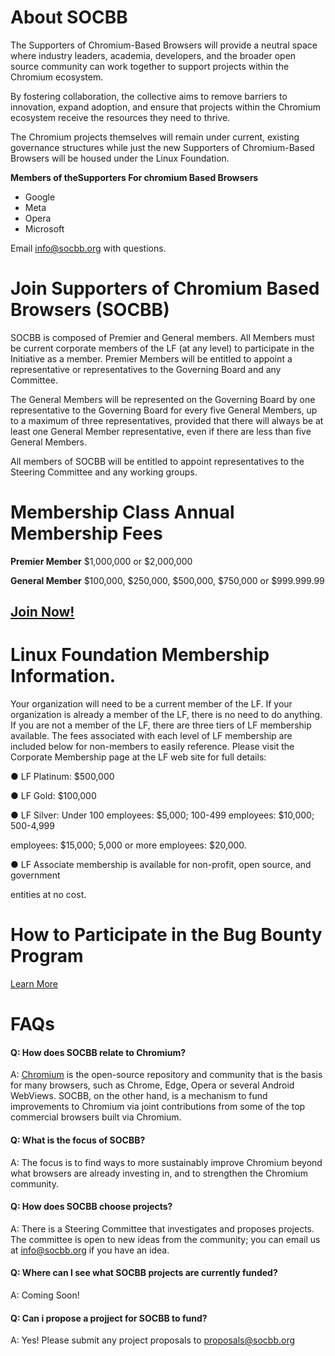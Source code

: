 # About SOCBB

The Supporters of Chromium-Based Browsers will provide a neutral space where industry leaders, academia, developers, and the broader open source community can work together to support projects within the Chromium ecosystem.

By fostering collaboration, the collective aims to remove barriers to innovation, expand adoption, and ensure that projects within the Chromium ecosystem receive the resources they need to thrive.

 

The Chromium projects themselves will remain under current, existing governance structures while just the new Supporters of Chromium-Based Browsers will be housed under the Linux Foundation.

**Members of theSupporters For chromium Based Browsers**



* Google
* Meta
* Opera
* Microsoft

Email [info@socbb.org](mailto:info@socbb.org) with questions.


# Join Supporters of Chromium Based Browsers (SOCBB)

SOCBB is composed of Premier and General members. All Members must be current corporate members of the LF (at any level) to participate in the Initiative as a member. Premier Members will be entitled to appoint a representative or representatives to the Governing Board and any Committee. 

The General Members will be represented on the Governing Board by one representative to the Governing Board for every five General Members, up to a maximum of three representatives, provided that there will always be at least one General Member representative, even if there are less than five General Members. 

All members of SOCBB will be entitled to appoint representatives to the Steering Committee and any working groups.


# Membership Class Annual Membership Fees

**Premier Member** $1,000,000 or $2,000,000

**General Member** $100,000, $250,000, $500,000, $750,000 or $999.999.99

## [Join Now!](https://www.linuxfoundation.org/supporters-of-chromium-based-browsers)


# Linux Foundation Membership Information. 

Your organization will need to be a current member of the LF. If your organization is already a member of the LF, there is no need to do anything. If you are not a member of the LF, there are three tiers of LF membership available. The fees associated with each level of LF membership are included below for non-members to easily reference. Please visit the Corporate Membership page at the LF web site for full details:

● LF Platinum: $500,000

● LF Gold: $100,000

● LF Silver: Under 100 employees: $5,000; 100-499 employees: $10,000; 500-4,999

employees: $15,000; 5,000 or more employees: $20,000.

● LF Associate membership is available for non-profit, open source, and government

entities at no cost.


# How to Participate in the Bug Bounty Program

[Learn More](https://github.com/Supporters-Of-Chromium-Based-Browsers/Bug-Bounty-Program)


# FAQs

#### Q: How does SOCBB relate to Chromium?
A: [Chromium](https://www.chromium.org/Home/) is the open-source repository and community that is the basis for many browsers, such as Chrome, Edge, Opera or several Android WebViews. SOCBB, on the other hand, is a mechanism to fund improvements to Chromium via joint contributions from some of the top commercial browsers built via Chromium.

#### Q: What is the focus of SOCBB? 
A: The focus is to find ways to more sustainably improve Chromium beyond what browsers are already investing in, and to strengthen the Chromium community.

#### Q: How does SOCBB choose projects?
A: There is a Steering Committee that investigates and proposes projects. The committee is open to new ideas from the community; you can email us at [info@socbb.org](info@socbb.org) if you have an idea.

#### Q: Where can I see what SOCBB projects are currently funded?
A: Coming Soon!

#### Q: Can i propose a projject for SOCBB to fund?
A: Yes! Please submit any project proposals to [proposals@socbb.org](proposals@socbb.org)
